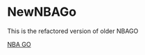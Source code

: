 # NewNBAGo

This is the refactored version of older NBAGO

[NBA GO](http://mingyanzhao.github.io/NewNBAGo/index.html)


